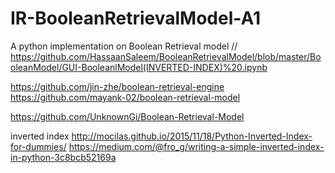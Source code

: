 # IR-BooleanRetrievalModel-A1
A python implementation on Boolean Retrieval model
//
https://github.com/HassaanSaleem/BooleanRetrievalModel/blob/master/BooleanModel/GUI-BooleanlModel(INVERTED-INDEX)%20.ipynb

https://github.com/jin-zhe/boolean-retrieval-engine
https://github.com/mayank-02/boolean-retrieval-model

https://github.com/UnknownGi/Boolean-Retrieval-Model

inverted index
http://mocilas.github.io/2015/11/18/Python-Inverted-Index-for-dummies/
https://medium.com/@fro_g/writing-a-simple-inverted-index-in-python-3c8bcb52169a
